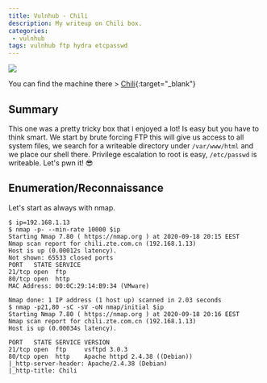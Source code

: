 ```yaml
---
title: Vulnhub - Chili
description: My writeup on Chili box.
categories:
 - vulnhub
tags: vulnhub ftp hydra etcpasswd
---
```


![](https://mcdn.wallpapersafari.com/medium/21/18/VJEMQh.jpeg)

You can find the machine there > [Chili](https://www.vulnhub.com/entry/chili-1,558/){:target="_blank"}

## Summary

This one was a pretty tricky box that i enjoyed a lot! Is easy but you have to think smart. We start by brute forcing FTP this will give us access to all system files, we search for a writeable directory under `/var/www/html` and we place our shell there. Privilege escalation to root is easy, `/etc/passwd` is writeable. Let's pwn it! :sunglasses:

## Enumeration/Reconnaissance

Let's start as always with nmap.

```
$ ip=192.168.1.13
$ nmap -p- --min-rate 10000 $ip
Starting Nmap 7.80 ( https://nmap.org ) at 2020-09-18 20:15 EEST
Nmap scan report for chili.zte.com.cn (192.168.1.13)
Host is up (0.00012s latency).
Not shown: 65533 closed ports
PORT   STATE SERVICE
21/tcp open  ftp
80/tcp open  http
MAC Address: 00:0C:29:14:B9:34 (VMware)

Nmap done: 1 IP address (1 host up) scanned in 2.03 seconds
$ nmap -p21,80 -sC -sV -oN nmap/initial $ip
Starting Nmap 7.80 ( https://nmap.org ) at 2020-09-18 20:16 EEST
Nmap scan report for chili.zte.com.cn (192.168.1.13)
Host is up (0.00034s latency).

PORT   STATE SERVICE VERSION
21/tcp open  ftp     vsftpd 3.0.3
80/tcp open  http    Apache httpd 2.4.38 ((Debian))
|_http-server-header: Apache/2.4.38 (Debian)
|_http-title: Chili
```
